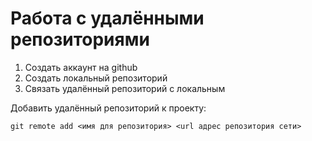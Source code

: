 # Работа с удалёнными репозиториями

1. Создать аккаунт на github
2. Создать локальный репозиторий
3. Связать удалённый репозиторий с локальным

Добавить удалённый репозиторий к проекту:
```
git remote add <имя для репозитория> <url адрес репозитория сети>
```
